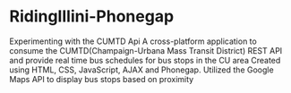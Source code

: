 # RidingIllini-Phonegap
Experimenting with the CUMTD Api
A cross-platform application to consume the CUMTD(Champaign-Urbana Mass Transit District) REST API and provide real time bus schedules for bus stops in the CU area
Created using HTML, CSS, JavaScript, AJAX and Phonegap. Utilized the Google Maps API to display bus stops based on proximity
